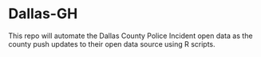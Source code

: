 # Dallas-GH

This repo will automate the Dallas County Police Incident open data as the county push updates to their open data source using 
R scripts.  
